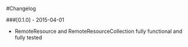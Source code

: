 #Changelog

###[0.1.0] - 2015-04-01
- RemoteResource and RemoteResourceCollection fully functional and fully tested
